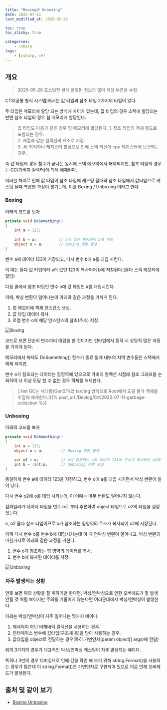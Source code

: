 ```yaml
---
title: "Boxing과 Unboxing"
date: 2022-07-11
last_modified_at: 2025-05-20

toc: true
toc_sticky: true

categories:
    - csharp
tags:
    - [csharp, c#]
---
```


## 개요

> 2025-05-20 포스팅한 글에 잘못된 정보가 많아 해당 부분을 수정.

CTS(공통 형식 시스템)에서는 값 타입과 참조 타입 2가지의 타입이 있다.
  
두 타입은 메모리에 할당 되는 방식에 차이가 있는데, 값 타입의 경우 스택에 할당되는 반면 참조 타입의 경우 힙 메모리에 할당된다.

> 값 타입도 다음과 같은 경우 힙 메모리에 할당된다.
    1. 참조 타입의 객체 필드로 포함되는 경우.  
    2. 배열과 같은 컬렉션의 요소로 저장.  
    3. Jit 최적화나 레지스터 할당으로 인해 스택 되신에 cpu 레지스터에 보관되는 경우.  
  
즉 값 타입의 경우 함수가 끝나는 동시에 스택 메모리에서 해제되지만, 참조 타입의 경우는 GC(가비지 컬렉터)에 의해 해제된다.
  
이러한 차이로 인해 값 타입이 참조 타입에 캐스팅 될때와 참조 타입에서 값타입으로 캐스팅 될때 복잡한 과정이 생기는데, 이를 Boxing / Unboxing 이라고 한다.

### Boxing

아래의 코드를 보자

```cs
private void DoSomething()
{
    int a = 123;
        
    int b = a;          // a의 값은 복사되어 b에 저장
    object o = a;       // Boxing 변환 발생
}
```

변수 a에 데이터 123이 저장되고, 다시 변수 b에 a를 대입 시킨다.

이 때는 둘다 값 타입이라 a의 값인 123이 복사되어 b에 저장된다.(둘다 스택 메모리에 할당)

다음 줄에서 참조 타입인 변수 o에 값 타입인 a를 대입시킨다.

이때, 박싱 변환이 일어나는데 아래와 같은 과정을 거치게 된다.

1. 힙 메모리에 객체 인스턴스 생성.
2. 값 타입 데이터 복사.
3. 로컬 변수 o에 해당 인스턴스의 참조(주소) 저장.

![Boxing](https://docs.microsoft.com/ko-kr/dotnet/csharp/programming-guide/types/media/boxing-and-unboxing/boxing-operation-i-o-variables.gif)

코드로 보면 단순히 변수끼리 대입을 한 것이지만 런타임에서 동작 시 상당히 많은 과정을 거치게 된다.

메모리에서 해제도 DoSomething() 함수가 종료 될때 내부의 지역 변수들은 스택에서 해제 되지만,

변수 o가 참조되는 데이터는 힙영역에 있으므로 가비지 컬렉션 시점에 참조 그래프를 순회하여 더 이상 도달 할 수 없는 경우 객체를 해제한다.

> [.Net GC는 세대별(Gen0/1/2) tarcing 방식으로 Root에서 도달 불가 객체를 수집해 해제한다.]({% post_url /Devlog/C#/2022-07-11-garbage-collection %})

### Unboxing

아래의 코드를 보자

```cs
private void DoSomething()
{
    int a = 123;
    object o = a;        // Boxing 변환 발생

    var o2 = o;          // o가 참조하는 a의 데이터 123의 주소가 복사되어 o2에 저장
    int b = (int)o;      // Unboxing 변환 발생
}
```

동일하게 변수 a에 데이터 123을 저장하고, 변수 o에 a를 대입 시키면서 박싱 변환이 일어 났다.

다시 변수 o2에 o를 대입 시키는데, 이 이때는 아무 변환도 일어나지 않는다.

컴파일러가 데이터 타입을 변수 o로 부터 추론하여 object 타입으로 o2의 타입을 결정짓는다.

o, o2 둘다 참조 타입이므로 o가 참조하는 힙영역의 주소가 복사되어 o2에 저장된다.

이제 다시 변수 o를 변수 b에 대입시키는데 이 때 언박싱 변환이 일어나고, 박싱 변환과 마찬가지로 아래와 같은 과정을 거친다.

 1. 변수 o가 참조하는 힙 영역의 데이터를 복사.
 2. 변수 b에 복사된 데이터를 저장.

![Unboxing](https://docs.microsoft.com/ko-kr/dotnet/csharp/programming-guide/types/media/boxing-and-unboxing/unboxing-conversion-operation.gif)

### 자주 발생되는 상황

언듯 보면 위의 상황을 잘 피하기만 한다면, 박싱/언박싱으로 인한 오버헤드가 잘 발생 안될 것 처럼 보이지만 주의를 기울이지 않는다면 여러군데에서 박싱/언박싱이 발생한다.

아래는 박싱/언박싱이 자주 일어나는 몇가지 예이다.

1. 제네릭이 아닌 비제네릭 컬렉션을 사용하는 경우.
2. 인터페이스 변수에 값타입(구조체 등)을 담아 사용하는 경우.
3. 값타입을 object로 전달하는 경우(특히 가변인자(param object[] args)에 전달)

위의 3가지의 경우가 대표적인 박싱/언박싱 캐스팅이 자주 발생되는 예이다.

특히나 3번의 경우 디버깅으로 인해 값을 확인 해 보기 위해 string.Format()을 사용하는 경우가 많은데 이 string.Format()은 가변인자로 구현되어 있으로 이로 인해 오버헤드가 발생된다.

## 출처 및 같이 보기

- [Boxing Unboxing](https://docs.microsoft.com/ko-kr/dotnet/csharp/programming-guide/types/boxing-and-unboxing)
